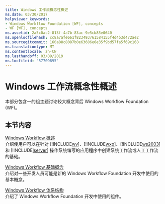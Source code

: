 ```yaml
---
title: Windows 工作流概念性概述
ms.date: 03/30/2017
helpviewer_keywords:
- Windows Workflow Foundation [WF], concepts
- WF [WF], concepts
ms.assetid: 2a5c0ac2-813f-4a7b-83ac-9e5cb85e0640
ms.openlocfilehash: cc8a7afe661f823493761584155f4d4b3d472ae2
ms.sourcegitcommit: 160a88c8087b0e63606e6e35f9bd57fa5f69c168
ms.translationtype: MT
ms.contentlocale: zh-CN
ms.lasthandoff: 03/09/2019
ms.locfileid: "57709895"
---
```

# <a name="windows-workflow-conceptual-overview"></a>Windows 工作流概念性概述
本部分包含一的组主题讨论较大概念背后 Windows Workflow Foundation (WF)。  
  
## <a name="in-this-section"></a>本节内容  
 [Windows Workflow 概述](overview.md)  
 介绍使用户可以在针对 [!INCLUDE[wv](../../../includes/wv-md.md)]、[!INCLUDE[wxp](../../../includes/wxp-md.md)]、[!INCLUDE[ws2003](../../../includes/ws2003-md.md)] 和 [!INCLUDE[lserver](../../../includes/lserver-md.md)] 操作系统编写的应用程序中创建系统工作流或人工工作流的基础。  
  
 [Windows Workflow 基础概念](fundamental-concepts.md)  
 介绍对一些开发人员可能是新的 Windows Workflow Foundation 开发中使用的基本概念。  
  
 [Windows Workflow 体系结构](architecture.md)  
 介绍了 Windows Workflow Foundation 开发中使用的组件。
